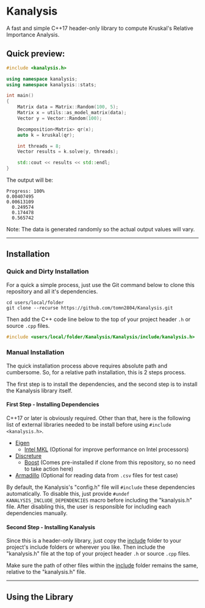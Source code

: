 # Kanalysis

A fast and simple C++17 header-only library to compute Kruskal's Relative Importance Analysis.

## Quick preview:

```c++
#include <kanalysis.h>

using namespace kanalysis;
using namespace kanalysis::stats;

int main()
{
	Matrix data = Matrix::Random(100, 5);
	Matrix x = utils::as_model_matrix(data);
	Vector y = Vector::Random(100);

	Decomposition<Matrix> qr(x);
	auto k = kruskal(qr);

	int threads = 8;
	Vector results = k.solve(y, threads);

	std::cout << results << std::endl;
}
```

The output will be:

```
Progress: 100%
0.00407495
0.00613109
  0.249574
  0.174478
  0.565742
```

Note: The data is generated randomly so the actual output values will vary.

---

## Installation

### Quick and Dirty Installation
For a quick a simple process, just use the Git command below to clone this repository and all it's dependencies.

```
cd users/local/folder
git clone --recurse https://github.com/tomn2804/Kanalysis.git
```

Then add the C++ code line below to the top of your project header ```.h``` or source ```.cpp``` files.
```c++
#include <users/local/folder/Kanalysis/Kanalysis/include/kanalysis.h>
```

### Manual Installation

The quick installation process above requires absolute path and cumbersome.
So, for a relative path installation, this is 2 steps process.

The first step is to install the dependencies, and the second step is to install the Kanalysis library itself.

#### First Step - Installing Dependencies

C++17 or later is obviously required. Other than that, here is the following list of external libraries needed to be install before using ```#include <kanalysis.h>```.

- [Eigen](http://eigen.tuxfamily.org)
  - [Intel MKL](https://software.intel.com/content/www/us/en/develop/tools/math-kernel-library.html) (Optional for improve performance on Intel processors)
- [Discreture](https://github.com/mraggi/discreture)
  - [Boost](https://www.boost.org/) (Comes pre-installed if clone from this repository, so no need to take action here)
- [Armadillo](http://arma.sourceforge.net) (Optional for reading data from ```.csv``` files for test case)

By default, the Kanalysis's "config.h" file will ```#include``` these dependencies automatically.
To disable this, just provide ```#undef KANALYSIS_INCLUDE_DEPENDENCIES``` macro before including the "kanalysis.h" file.
After disabling this, the user is responsible for including each dependencies manually.

#### Second Step - Installing Kanalysis

Since this is a header-only library, just copy the [include](https://github.com/tomn2804/Kanalysis/tree/master/Kanalysis/include) folder to your project's include folders or wherever you like.
Then include the "kanalysis.h" file at the top of your project header ```.h``` or source ```.cpp``` files.

Make sure the path of other files within the [include](https://github.com/tomn2804/Kanalysis/tree/master/Kanalysis/include) folder remains the same, relative to the "kanalysis.h" file.

---

## Using the Library
